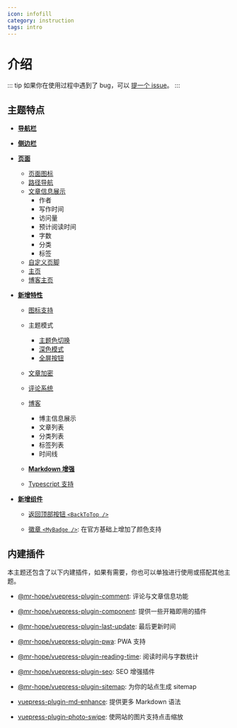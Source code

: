 ```yaml
---
icon: infofill
category: instruction
tags: intro
---
```


# 介绍

::: tip
如果你在使用过程中遇到了 bug，可以 [提一个 issue](https://github.com/Mister-Hope/vuepress-theme-hope/issues)。
:::

## 主题特点

- [**导航栏**](layout/navbar.md)

- [**侧边栏**](layout/sidebar.md)

- [**页面**](layout/page.md)

  - [页面图标](layout/page.md#图标支持)
  - [路径导航](layout/page.md#路径导航)
  - [文章信息展示](layout/page.md#文章信息展示)
    - 作者
    - 写作时间
    - 访问量
    - 预计阅读时间
    - 字数
    - 分类
    - 标签
  - [自定义页脚](layout/page.md#页脚支持)
  - [主页](layout/home.md)
  - [博客主页](layout/blog.md)

- [**新增特性**](feature/readme.md)

  - [图标支持](feature/readme.md)

  - 主题模式

    - [主题色切换](feature/theme.md#主题色)
    - [深色模式](feature/theme.md#深色模式)
    - [全屏按钮](feature/theme.md#全屏按钮)

  - [文章加密](feature/encrypt.md)

  - [评论系统](feature/comment.md)

  - [博客](feature/blog.md)

    - 博主信息展示
    - 文章列表
    - 分类列表
    - 标签列表
    - 时间线

  - [**Markdown 增强**](feature/markdown/readme.md)

  - [Typescript 支持](feature/typescript.md)

- [**新增组件**](feature/component.md)

  - [返回顶部按钮 `<BackToTop />`](feature/component.md#返回顶部按钮-backtotop)

  - [徽章 `<MyBadge />`](feature/component.md#徽章-mybadge): 在官方基础上增加了颜色支持

## 内建插件

本主题还包含了以下内建插件，如果有需要，你也可以单独进行使用或搭配其他主题。

- [@mr-hope/vuepress-plugin-comment](https://vuepress-comment.mrhope.site/zh/): 评论与文章信息功能

- [@mr-hope/vuepress-plugin-component](feature/component.md): 提供一些开箱即用的插件

- [@mr-hope/vuepress-plugin-last-update](../config/plugin/last-update.md): 最后更新时间

- [@mr-hope/vuepress-plugin-pwa](../config/plugin/pwa.md): PWA 支持

- [@mr-hope/vuepress-plugin-reading-time](../config/plugin/reading-time.md): 阅读时间与字数统计

- [@mr-hope/vuepress-plugin-seo](../config/plugin/seo.md): SEO 增强插件

- [@mr-hope/vuepress-plugin-sitemap](../config/plugin/sitemap.md): 为你的站点生成 sitemap

- [vuepress-plugin-md-enhance](https://vuepress-md-enhance.mrhope.site/zh/): 提供更多 Markdown 语法

- [vuepress-plugin-photo-swipe](../config/plugin/photo-swipe.md): 使网站的图片支持点击缩放
